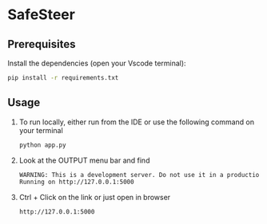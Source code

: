 # SafeSteer

## Prerequisites

Install the dependencies (open your Vscode terminal):

```bash
pip install -r requirements.txt
```

## Usage
1) To run locally, either run from the IDE or use the following command on your terminal
   ```bash
   python app.py
   ```
2) Look at the OUTPUT menu bar and find
   ```bash
   WARNING: This is a development server. Do not use it in a production deployment. Use a production WSGI server instead.
   Running on http://127.0.0.1:5000
   ```
3) Ctrl + Click on the link or just open in browser
   ```bash
   http://127.0.0.1:5000
   ```
